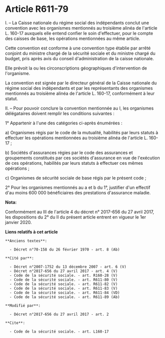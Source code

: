 # Article R611-79

I. – La Caisse nationale du régime social des indépendants conclut une convention avec les organismes mentionnés au troisième
alinéa de l'article L. 160-17 auxquels elle entend confier le soin d'effectuer, pour le compte des caisses de base, les
opérations mentionnées au même article. 

Cette convention est conforme à une convention type établie par arrêté conjoint du ministre chargé de la sécurité sociale et
du ministre chargé du budget, pris après avis du conseil d'administration de la caisse nationale. 

Elle prévoit la ou les circonscriptions géographiques d'intervention de l'organisme. 

La convention est signée par le directeur général de la Caisse nationale du régime social des indépendants et par les
représentants des organismes mentionnés au troisième alinéa de l'article L. 160-17, conformément à leur statut. 

II. – Pour pouvoir conclure la convention mentionnée au I, les organismes délégataires doivent remplir les conditions
suivantes : 

1° Appartenir à l'une des catégories ci-après énumérées : 

a) Organismes régis par le code de la mutualité, habilités par leurs statuts à effectuer les opérations mentionnées au
troisième alinéa de l'article L. 160-17 ; 

b) Sociétés d'assurances régies par le code des assurances et groupements constitués par ces sociétés d'assurance en vue de
l'exécution de ces opérations, habilités par leurs statuts à effectuer ces mêmes opérations ; 

c) Organismes de sécurité sociale de base régis par le présent code ; 

2° Pour les organismes mentionnés au a et b du 1°, justifier d'un effectif d'au moins 600 000 bénéficiaires des prestations
d'assurance maladie.

**Nota:**

Conformément au III de l'article 4 du décret n° 2017-656 du 27 avril 2017, les dispositions du 2° du II du présent article
entrent en vigueur le 1er janvier 2020.

**Liens relatifs à cet article**

	**Anciens textes**:

	  - Décret n°70-158 du 26 février 1970 - art. 8 (Ab)

	**Cité par**:

	  - Décret n°2007-1752 du 13 décembre 2007 - art. 6 (V)
	  - Décret n°2017-656 du 27 avril 2017 - art. 4 (V)
	  - Code de la sécurité sociale. - art. R160-28 (V)
	  - Code de la sécurité sociale. - art. R611-80 (V)
	  - Code de la sécurité sociale. - art. R611-82 (V)
	  - Code de la sécurité sociale. - art. R611-83 (V)
	  - Code de la sécurité sociale. - art. R611-84 (VD)
	  - Code de la sécurité sociale. - art. R611-89 (Ab)

	**Modifié par**:

	  - Décret n°2017-656 du 27 avril 2017 - art. 2

	**Cite**:

	  - Code de la sécurité sociale. - art. L160-17
